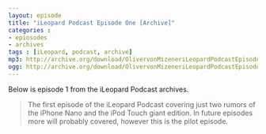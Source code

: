```yaml
---
layout: episode
title: "iLeopard Podcast Episode One [Archive]"
categories : 
- epiosodes
- archives
tags : [iLeopard, podcast, archive]
mp3: http://archive.org/download/OlivervonMizeneriLeopardPodcastEpisodeOne/ileopardpodcast1.mp3
ogg: http://archive.org/download/OlivervonMizeneriLeopardPodcastEpisodeOne/ileopardpodcast1.ogg 
---
```

Below is episode 1 from the iLeopard Podcast archives.

> The first episode of the iLeopard Podcast covering just two rumors of the iPhone Nano and the iPod Touch giant edition. In future episodes more will probably covered, however this is the pilot episode.